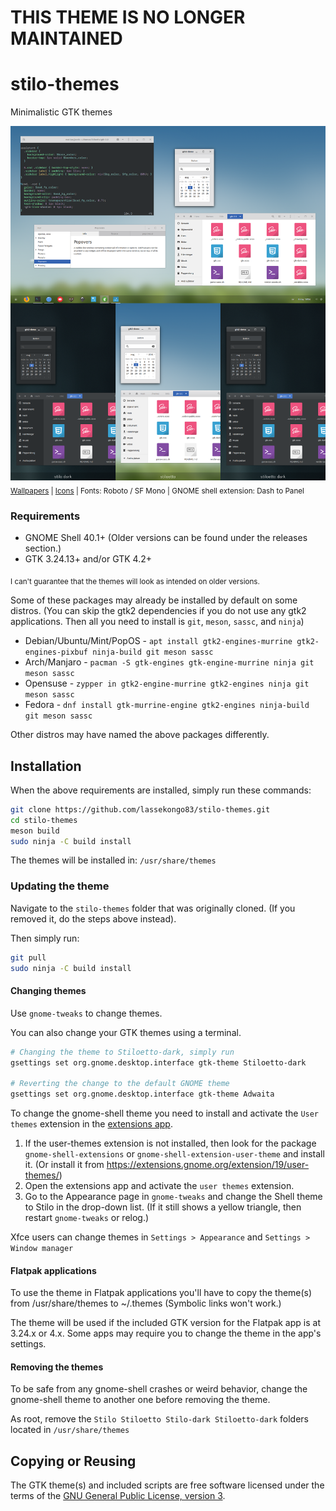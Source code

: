 # THIS THEME IS NO LONGER MAINTAINED

# stilo-themes
Minimalistic GTK themes

![Stilo themes](preview.png?raw=true)
<sub>[Wallpapers](https://imgur.com/a/zrijHvk) | [Icons](https://github.com/vinceliuice/Tela-icon-theme) | Fonts: Roboto / SF Mono | GNOME shell extension: Dash to Panel</sub>

### Requirements

- GNOME Shell 40.1+ (Older versions can be found under the releases section.)
- GTK 3.24.13+ and/or GTK 4.2+

<sub>I can't guarantee that the themes will look as intended on older versions.</sub>

Some of these packages may already be installed by default on some distros. (You can skip the gtk2 dependencies if you do not use any gtk2 applications. Then all you need to install is `git`, `meson`, `sassc`, and `ninja`)

* Debian/Ubuntu/Mint/PopOS - `apt install gtk2-engines-murrine gtk2-engines-pixbuf ninja-build git meson sassc`
* Arch/Manjaro - `pacman -S gtk-engines gtk-engine-murrine ninja git meson sassc`
* Opensuse - `zypper in gtk2-engine-murrine gtk2-engines ninja git meson sassc`
* Fedora - `dnf install gtk-murrine-engine gtk2-engines ninja-build git meson sassc`

Other distros may have named the above packages differently.

## Installation

When the above requirements are installed, simply run these commands:
```bash
git clone https://github.com/lassekongo83/stilo-themes.git
cd stilo-themes
meson build
sudo ninja -C build install
```
The themes will be installed in: `/usr/share/themes`

### Updating the theme

Navigate to the `stilo-themes` folder that was originally cloned. (If you removed it, do the steps above instead).

Then simply run:
```bash
git pull
sudo ninja -C build install
```

#### Changing themes

Use `gnome-tweaks` to change themes.

You can also change your GTK themes using a terminal.
```bash
# Changing the theme to Stiloetto-dark, simply run
gsettings set org.gnome.desktop.interface gtk-theme Stiloetto-dark

# Reverting the change to the default GNOME theme
gsettings set org.gnome.desktop.interface gtk-theme Adwaita
```

To change the gnome-shell theme you need to install and activate the `User themes` extension in the [extensions app](https://flathub.org/apps/details/org.gnome.Extensions).
1. If the user-themes extension is not installed, then look for the package `gnome-shell-extensions` or `gnome-shell-extension-user-theme` and install it. (Or install it from https://extensions.gnome.org/extension/19/user-themes/)
2. Open the extensions app and activate the `user themes` extension.
3. Go to the Appearance page in `gnome-tweaks` and change the Shell theme to Stilo in the drop-down list. (If it still shows a yellow triangle, then restart `gnome-tweaks` or relog.)

Xfce users can change themes in `Settings > Appearance` and `Settings > Window manager`

#### Flatpak applications

To use the theme in Flatpak applications you'll have to copy the theme(s) from /usr/share/themes to ~/.themes (Symbolic links won't work.)

The theme will be used if the included GTK version for the Flatpak app is at 3.24.x or 4.x. Some apps may require you to change the theme in the app's settings.

#### Removing the themes

To be safe from any gnome-shell crashes or weird behavior, change the gnome-shell theme to another one before removing the theme.

As root, remove the `Stilo Stiloetto Stilo-dark Stiloetto-dark` folders located in `/usr/share/themes`

## Copying or Reusing

The GTK theme(s) and included scripts are free software licensed under the terms of the [GNU General Public License, version 3](https://www.gnu.org/licenses/gpl-3.0.txt).
